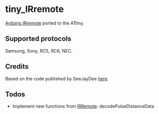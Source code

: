 # tiny_IRremote

[Arduino IRremote](https://github.com/z3t0/Arduino-IRremote) ported to the ATtiny.

## Supported protocols

Samsung, Sony, RC5, RC6, NEC.

## Credits

Based on the code published by SeeJayDee [here](https://gist.github.com/SeeJayDee/caa9b5cc29246df44e45b8e7d1b1cdc5).

## Todos

* Implement new functions from [IRRemote](https://www.arduino.cc/reference/en/libraries/irremote/): decodePulseDistanceData
